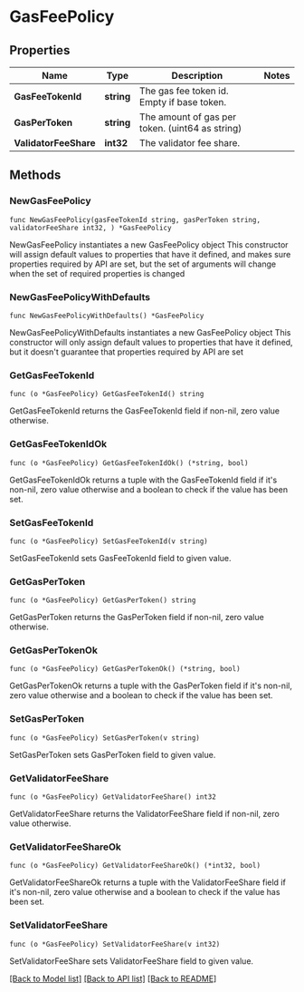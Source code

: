 # GasFeePolicy

## Properties

Name | Type | Description | Notes
------------ | ------------- | ------------- | -------------
**GasFeeTokenId** | **string** | The gas fee token id. Empty if base token. | 
**GasPerToken** | **string** | The amount of gas per token. (uint64 as string) | 
**ValidatorFeeShare** | **int32** | The validator fee share. | 

## Methods

### NewGasFeePolicy

`func NewGasFeePolicy(gasFeeTokenId string, gasPerToken string, validatorFeeShare int32, ) *GasFeePolicy`

NewGasFeePolicy instantiates a new GasFeePolicy object
This constructor will assign default values to properties that have it defined,
and makes sure properties required by API are set, but the set of arguments
will change when the set of required properties is changed

### NewGasFeePolicyWithDefaults

`func NewGasFeePolicyWithDefaults() *GasFeePolicy`

NewGasFeePolicyWithDefaults instantiates a new GasFeePolicy object
This constructor will only assign default values to properties that have it defined,
but it doesn't guarantee that properties required by API are set

### GetGasFeeTokenId

`func (o *GasFeePolicy) GetGasFeeTokenId() string`

GetGasFeeTokenId returns the GasFeeTokenId field if non-nil, zero value otherwise.

### GetGasFeeTokenIdOk

`func (o *GasFeePolicy) GetGasFeeTokenIdOk() (*string, bool)`

GetGasFeeTokenIdOk returns a tuple with the GasFeeTokenId field if it's non-nil, zero value otherwise
and a boolean to check if the value has been set.

### SetGasFeeTokenId

`func (o *GasFeePolicy) SetGasFeeTokenId(v string)`

SetGasFeeTokenId sets GasFeeTokenId field to given value.


### GetGasPerToken

`func (o *GasFeePolicy) GetGasPerToken() string`

GetGasPerToken returns the GasPerToken field if non-nil, zero value otherwise.

### GetGasPerTokenOk

`func (o *GasFeePolicy) GetGasPerTokenOk() (*string, bool)`

GetGasPerTokenOk returns a tuple with the GasPerToken field if it's non-nil, zero value otherwise
and a boolean to check if the value has been set.

### SetGasPerToken

`func (o *GasFeePolicy) SetGasPerToken(v string)`

SetGasPerToken sets GasPerToken field to given value.


### GetValidatorFeeShare

`func (o *GasFeePolicy) GetValidatorFeeShare() int32`

GetValidatorFeeShare returns the ValidatorFeeShare field if non-nil, zero value otherwise.

### GetValidatorFeeShareOk

`func (o *GasFeePolicy) GetValidatorFeeShareOk() (*int32, bool)`

GetValidatorFeeShareOk returns a tuple with the ValidatorFeeShare field if it's non-nil, zero value otherwise
and a boolean to check if the value has been set.

### SetValidatorFeeShare

`func (o *GasFeePolicy) SetValidatorFeeShare(v int32)`

SetValidatorFeeShare sets ValidatorFeeShare field to given value.



[[Back to Model list]](../README.md#documentation-for-models) [[Back to API list]](../README.md#documentation-for-api-endpoints) [[Back to README]](../README.md)


